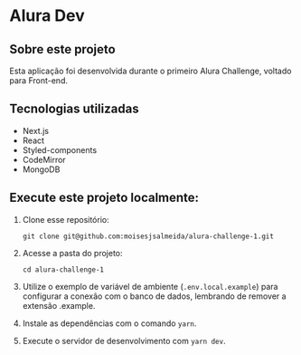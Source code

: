 # Alura Dev

## Sobre este projeto

Esta aplicação foi desenvolvida durante o primeiro Alura Challenge, voltado para Front-end.

## Tecnologias utilizadas

- Next.js
- React
- Styled-components
- CodeMirror
- MongoDB

## Execute este projeto localmente:

1. Clone esse repositório:

   `git clone git@github.com:moisesjsalmeida/alura-challenge-1.git`

2. Acesse a pasta do projeto:

   `cd alura-challenge-1`

3. Utilize o exemplo de variável de ambiente (`.env.local.example`) para configurar a conexão com o banco de dados, lembrando de remover a extensão .example.

4. Instale as dependências com o comando `yarn`.

5. Execute o servidor de desenvolvimento com `yarn dev`.

